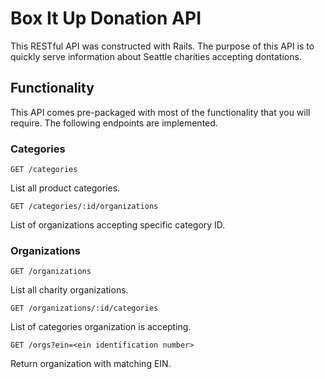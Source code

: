 # Box It Up Donation API

This RESTful API was constructed with Rails.  The purpose of this API is to quickly serve information about Seattle charities accepting dontations.

## Functionality

This API comes pre-packaged with most of the functionality that you will require. The following endpoints are implemented.

### Categories

```
GET /categories
```

List all product categories. 

```
GET /categories/:id/organizations
```

List of organizations accepting specific category ID.

### Organizations

```
GET /organizations
```

List all charity organizations.

```
GET /organizations/:id/categories
```

List of categories organization is accepting.

```
GET /orgs?ein=<ein identification number>
```

Return organization with matching EIN.




